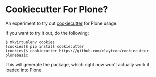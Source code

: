 # Cookiecutter For Plone?

An experiment to try out [cookiecutter](https://github.com/audreyr/cookiecutter) for Plone usage.

If you want to try it out, do the following:

    $ mkvirtualenv cookies
    (cookies)$ pip install cookiecutter
    (cookies)$ cookiecutter https://github.com/claytron/cookiecutter-plonebasic

This will generate the package, which right now won't actually work if loaded into Plone.
